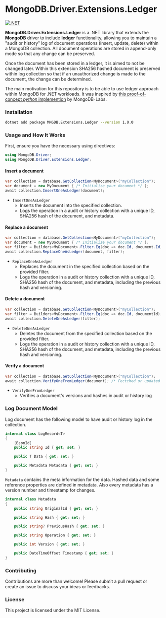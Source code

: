 # MongoDB.Driver.Extensions.Ledger

[![.NET](https://github.com/ardacetinkaya/MongoDB.Driver.Extensions.Ledger/actions/workflows/build.yml/badge.svg?branch=main)](https://github.com/ardacetinkaya/MongoDB.Driver.Extensions.Ledger/actions/workflows/build.yml)

**MongoDB.Driver.Extensions.Ledger** is a .NET library that extends the **MongoDB** driver to include **ledger** functionality, allowing you to maintain a "audit or history" log of document operations (insert, update, delete) within a MongoDB collection. All document operations are stored in append-only mode so that any change can be preserved.

Once the document has been stored in a ledger, it is aimed to not be changed later. Within this extension SHA256 hashed document is preserved within log collection so that if an unauthorized change is made to the document, the change can be determined.

The main motivation for this repository is to be able to use ledger approach within MongoDB for .NET workloads. It was inspired by [this proof-of-concept _python_ implemention](https://github.com/mongodb-labs/ledger) by MongoDB-Labs. 


### Installation

```bash
dotnet add package MNGDB.Extensions.Ledger --version 1.0.0
```


### Usage and How It Works

First, ensure you have the necessary using directives:

```csharp
using MongoDB.Driver;
using MongoDB.Driver.Extensions.Ledger;
```

#### Insert a document

```csharp
var collection = database.GetCollection<MyDocument>("myCollection");
var document = new MyDocument { /* Initialize your document */ };
await collection.InsertOneAsLedger(document);
```

- `InsertOneAsLedger`
    - Inserts the document into the specified collection.
    - Logs the operation in a audit or history collection with a unique ID, SHA256 hash of the document, and metadata.


#### Replace a document

```csharp
var collection = database.GetCollection<MyDocument>("myCollection");
var document = new MyDocument { /* Initialize your document */ };
var filter = Builders<MyDocument>.Filter.Eq(doc => doc.Id, document.Id);
await collection.ReplaceOneAsLedger(document, filter);

```

- `ReplaceOneAsLedger`
    - Replaces the document in the specified collection based on the provided filter.
    - Logs the operation in a audit or history collection with a unique ID, SHA256 hash of the document, and metadata, including the previous hash and versioning.


#### Delete a document

```csharp
var collection = database.GetCollection<MyDocument>("myCollection");
var filter = Builders<MyDocument>.Filter.Eq(doc => doc.Id, documentId);
await collection.DeleteOneAsLedger(filter);
```

- `DeleteOneAsLedger`
    - Deletes the document from the specified collection based on the provided filter.
    - Logs the operation in a audit or history collection with a unique ID, SHA256 hash of the document, and metadata, including the previous hash and versioning.

 #### Verify a document

```csharp
var collection = database.GetCollection<MyDocument>("myCollection");
await collection.VerifyOneFromLedger(document); /* Fectched or updated document */
```

- `VerifyOneFromLedger`
    - Verifies a document's versions and hashes in audit or history log   

### Log Document Model

Log document has the following model to have audit or history log in the collection.

```csharp
internal class LogRecord<T>
{
    [BsonId]
    public string Id { get; set; }

    public T Data { get; set; }

    public Metadata Metadata { get; set; }
}
```

`Metadata` contains the meta information for the data. Hashed data and some reference properties are defined in metadata. Also every metadata has a version number and timestamp for changes.

```csharp
internal class Metadata
{
    public string OriginalId { get; set; }

    public string Hash { get; set; }

    public string? PreviousHash { get; set; }

    public string Operation { get; set; }

    public int Version { get; set; }

    public DateTimeOffset Timestamp { get; set; }
}
```

### Contributing

Contributions are more than welcome! Please submit a pull request or create an issue to discuss your ideas or feedbacks.

### License
This project is licensed under the MIT License.

